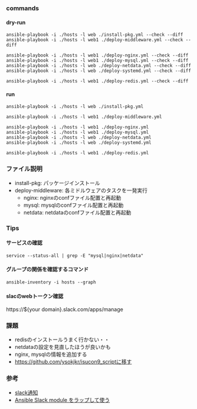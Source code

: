 ### commands

#### dry-run
```
ansible-playbook -i ./hosts -l web ./install-pkg.yml --check --diff
ansible-playbook -i ./hosts -l web1 ./deploy-middleware.yml --check --diff

ansible-playbook -i ./hosts -l web1 ./deploy-nginx.yml --check --diff
ansible-playbook -i ./hosts -l web1 ./deploy-mysql.yml --check --diff
ansible-playbook -i ./hosts -l web ./deploy-netdata.yml --check --diff
ansible-playbook -i ./hosts -l web ./deploy-systemd.yml --check --diff

ansible-playbook -i ./hosts -l web1 ./deploy-redis.yml --check --diff
```

#### run
```
ansible-playbook -i ./hosts -l web ./install-pkg.yml

ansible-playbook -i ./hosts -l web1 ./deploy-middleware.yml

ansible-playbook -i ./hosts -l web1 ./deploy-nginx.yml
ansible-playbook -i ./hosts -l web1 ./deploy-mysql.yml
ansible-playbook -i ./hosts -l web ./deploy-netdata.yml
ansible-playbook -i ./hosts -l web ./deploy-systemd.yml

ansible-playbook -i ./hosts -l web1 ./deploy-redis.yml
```

### ファイル説明
* install-pkg: パッケージインストール
* deploy-middleware: 各ミドルウェアのタスクを一発実行
    * nginx: nginxのconfファイル配置と再起動
    * mysql: mysqlのconfファイル配置と再起動
    * netdata: netdataのconfファイル配置と再起動

### Tips
#### サービスの確認
```
service --status-all | grep -E "mysql|nginx|netdata"
```

#### グループの関係を確認するコマンド
```
ansible-inventory -i hosts --graph
```
#### slacのwebトークン確認
https://${your domain}.slack.com/apps/manage

### 課題
* redisのインストールうまく行かない・・
* netdataの設定を見直したほうが良いかも
* nginx, mysqlの情報を追加する
* https://github.com/ysokjkr/isucon9_scriptに移す

### 参考
* [slack通知](https://qiita.com/imunew/items/ea2bba8859bc709ffa1f)
* [Ansible Slack module をラップして使う](https://qiita.com/yyoshiki41/items/29aab57f44de1d82edc3)